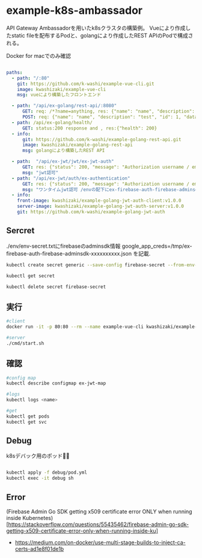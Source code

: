 # example-k8s-ambassador

API Gateway Ambassadorを用いたk8sクラスタの構築例。
Vueにより作成したstatic fileを配布するPodと、golangにより作成したREST APIのPodで構成される。

Docker for macでのみ確認

```yaml

paths:
  - path: "/:80"
    git: https://github.com/k-washi/example-vue-cli.git
    image: kwashizaki/example-vue-cli
    msg: vueにより構築したフロントエンド

  - path: "/api/ex-golang/rest-api/:8080"
      GET: req: /*?name=anything, res: {"name": "name", "description": "test", "datas": [{post-data-1}, {post-data-2}] }
      POST: req: {"name": "name", "description": "test", "id": 1, "data": "test1" }}, res: {"name": "name", "message": "create info and store database"}
  - path: /api/ex-golang/health/
      GET: status:200 response and , res:{"health": 200}
  - info:
      git: https://github.com/k-washi/example-golang-rest-api.git
      image: kwashizaki/example-golang-rest-api
      msg: golangにより構築したREST API

  - path:  "/api/ex-jwt/jwt/ex-jwt-auth"
      GET: res: {"status": 200, "message": "Authorization username / email"} 
      msg: "jwt認可"
  - path: "/api/ex-jwt/auth/ex-authentication"
      GET: res: {"status": 200, "message": "Authorization username / email"} 
      msg: "ワンタイムjwt認可 /envの配下にex-firebase-auth-firebase-adminsdk.jsonを置く"
  - info: 
    front-image: kwashizaki/example-golang-jwt-auth-client:v1.0.0
    server-image: kwashizaki/example-golang-jwt-auth-server:v1.0.0
    git: https://github.com/k-washi/example-golang-jwt-auth

```

## Sercret

./env/env-secret.txtにfirebaseのadminsdk情報
google_app_creds=/tmp/ex-firebase-auth-firebase-adminsdk-xxxxxxxxxx.json
を記載.

```bash
kubectl create secret generic --save-config firebase-secret --from-env-file ./env/env-secret.txt

kubectl get secret

kubectl delete secret firebase-secret
```

## 実行

```bash
#client
docker run -it -p 80:80 --rm --name example-vue-cli kwashizaki/example-vue-cli:v1.0.0

#server
./cmd/start.sh
```

## 確認

```bash
#config map
kubectl describe configmap ex-jwt-map

#logs
kubectl logs <name>

#get
kubectl get pods
kubectl get svc
```

## Debug 

k8sデバック用のポッド

```bash

kubectl apply -f debug/pod.yml
kubectl exec -it debug sh
```

## Error

(Firebase Admin Go SDK getting x509 certificate error ONLY when running inside Kubernetes)[https://stackoverflow.com/questions/55435462/firebase-admin-go-sdk-getting-x509-certificate-error-only-when-running-inside-ku]

+ https://medium.com/on-docker/use-multi-stage-builds-to-inject-ca-certs-ad1e8f01de1b